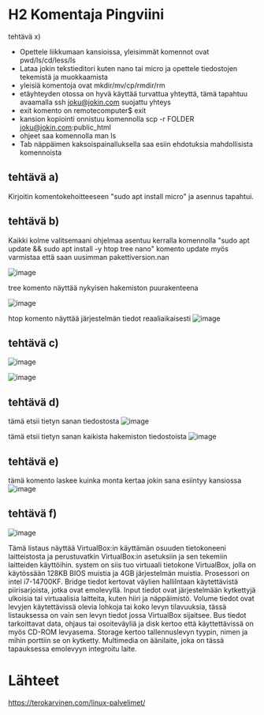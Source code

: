 # H2 Komentaja Pingviini
tehtävä x)
- Opettele liikkumaan kansioissa, yleisimmät komennot ovat pwd/ls/cd/less/ls
- Lataa jokin tekstieditori kuten nano tai micro ja opettele tiedostojen tekemistä ja muokkaamista
- yleisiä komentoja ovat mkdir/mv/cp/rmdir/rm
- etäyhteyden otossa on hyvä käyttää turvattua yhteyttä, tämä tapahtuu avaamalla ssh joku@jokin.com suojattu yhteys
- exit komento on remotecomputer$ exit
- kansion kopiointi onnistuu komennolla scp -r FOLDER joku@jokin.com:public_html
- ohjeet saa komennolla man ls
- Tab näppäimen kaksoispainalluksella saa esiin ehdotuksia mahdollisista komennoista

 ## tehtävä a)
  Kirjoitin komentokehoitteeseen "sudo apt install micro" ja asennus tapahtui.

 ## tehtävä b)
  Kaikki kolme valitsemaani ohjelmaa asentuu kerralla komennolla "sudo apt update && sudo apt install -y htop tree nano" komento update myös varmistaa että saan uusimman pakettiversion.nan

  ![image](https://github.com/user-attachments/assets/1b8bf155-d5ed-4497-8bdd-73539be7ac37)

  tree komento näyttää nykyisen hakemiston puurakenteena
  
![image](https://github.com/user-attachments/assets/5d048f18-c3ff-4b18-8f52-dc03bda72995)

htop komento näyttää järjestelmän tiedot reaaliaikaisesti
![image](https://github.com/user-attachments/assets/206ccac4-0a72-42db-b854-a76927998ce3)

## tehtävä c)

![image](https://github.com/user-attachments/assets/5492c25d-4d64-41c7-85c4-7914f9df762f)

![image](https://github.com/user-attachments/assets/e836cf90-b596-4b3a-bbcf-ffa7a61460b7)

## tehtävä d)
tämä etsii tietyn sanan tiedostosta
![image](https://github.com/user-attachments/assets/4f60ad95-60da-4e7e-92e1-313e83a586f5)

tämä etsii tietyn sanan kaikista hakemiston tiedostoista
![image](https://github.com/user-attachments/assets/37f5a9ac-455d-48d3-9a28-4e73256f4ac7)

## tehtävä e)
tämä komento laskee kuinka monta kertaa jokin sana esiintyy kansiossa
![image](https://github.com/user-attachments/assets/3dd63094-4303-4bf5-8580-d8768961a73b)

## tehtävä f)
![image](https://github.com/user-attachments/assets/e1a0eb4d-1e34-4ec2-9d71-069ec9e232d3)

Tämä listaus näyttää VirtualBox:in käyttämän osuuden tietokoneeni laitteistosta ja perustuvatkin VirtualBox:in asetuksiin ja sen tekemiin laitteiden käyttöihin.
system on siis tuo virtuaali tietokone VirtualBox, jolla on käytössään 128KB BIOS muistia ja 4GB järjestelmän muistia. Prosessori on intel i7-14700KF.
Bridge tiedot kertovat väylien hallilntaan käytettävistä piirisarjoista, jotka ovat emolevyllä. Input tiedot ovat järjestelmään kytkettyjä ulkoisia tai virtuaalisia laitteita, kuten hiiri ja näppäimistö.
Volume tiedot ovat levyjen käytettävissä olevia lohkoja tai koko levyn tilavuuksia, tässä listauksessa on vain sen levyn tiedot jossa VirtualBox sijaitsee.
Bus tiedot tarkoittavat data, ohjaus tai osoiteväyliä ja disk kertoo että käyttettävissä on myös CD-ROM levyasema.
Storage kertoo tallennuslevyn tyypin, nimen ja mihin porttiin se on kytketty. Multimedia on äänilaite, joka on tässä tapauksessa emolevyyn integroitu laite.

# Lähteet

https://terokarvinen.com/linux-palvelimet/




